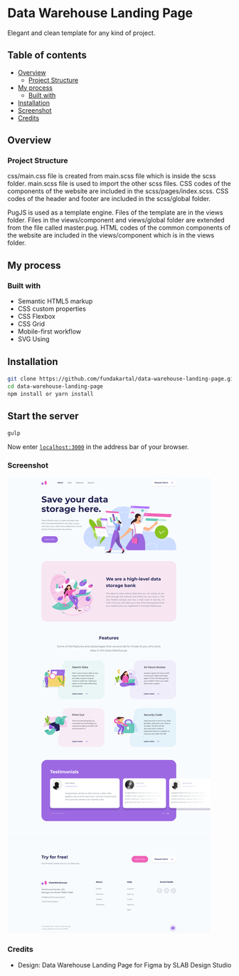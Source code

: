# Data Warehouse Landing Page

Elegant and clean template for any kind of project.

## Table of contents

- [Overview](#overview)
  - [Project Structure](#project-structure)
- [My process](#my-process)
  - [Built with](#built-with)
- [Installation](#installation)
- [Screenshot](#screenshot)
- [Credits](#credits)

## Overview

### Project Structure

css/main.css file is created from main.scss file which is inside the scss folder. main.scss file is used to import the other scss files. CSS codes of the components of the website are included in the scss/pages/index.scss. CSS codes of the header and footer are included in the scss/global folder. 

PugJS is used as a template engine. Files of the template are in the views folder. Files in the views/component and views/global folder are extended from the file called master.pug. HTML codes of the common components of the website are included in the views/component which is in the views folder.

## My process

### Built with

- Semantic HTML5 markup
- CSS custom properties
- CSS Flexbox
- CSS Grid
- Mobile-first workflow
- SVG Using

## Installation

```bash
git clone https://github.com/fundakartal/data-warehouse-landing-page.git
cd data-warehouse-landing-page
npm install or yarn install
```

## Start the server

```bash
gulp
```

Now enter [`localhost:3000`](http://localhost:3000) in the address bar of your browser.

### Screenshot

![screenshot](img/ss.png)

### Credits

- Design: Data Warehouse Landing Page for Figma by SLAB Design Studio